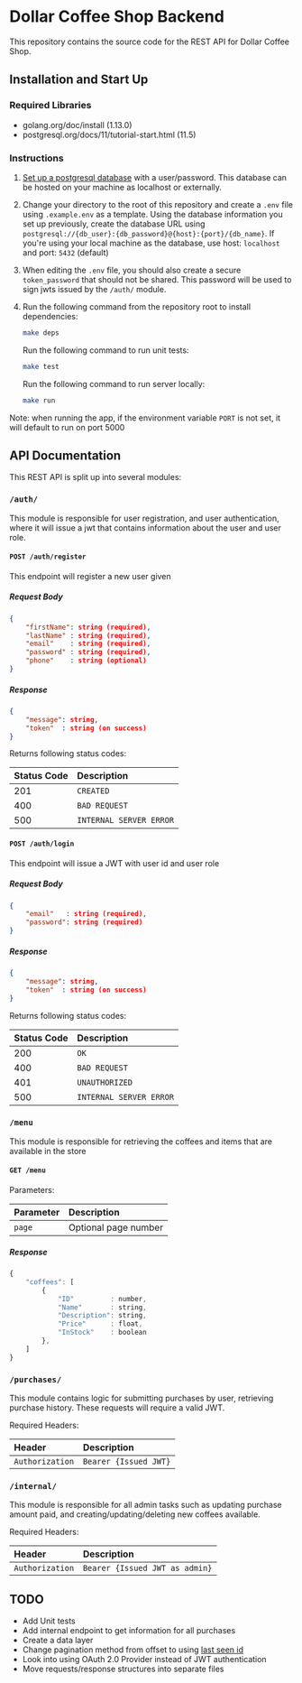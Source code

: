 # Dollar Coffee Shop Backend

This repository contains the source code for the REST API for Dollar Coffee Shop.

## Installation and Start Up

### Required Libraries

- golang.org/doc/install (1.13.0)
- postgresql.org/docs/11/tutorial-start.html (11.5)

### Instructions

1. [Set up a postgresql database](https://www.postgresql.org/docs/11/tutorial-createdb.html) with a user/password. This database can be hosted on your machine as localhost or externally.

2. Change your directory to the root of this repository and create a `.env` file using `.example.env` as a template. Using the database information you set up previously, create the database URL using `postgresql://{db_user}:{db_password}@{host}:{port}/{db_name}`. If you're using your local machine as the database, use host: `localhost` and port: `5432` (default)

3. When editing the `.env` file, you should also create a secure `token_password` that should not be shared. This password will be used to sign jwts issued by the `/auth/` module.

4. Run the following command from the repository root to install dependencies:

   ```bash
   make deps
   ```

   Run the following command to run unit tests:

   ```bash
   make test
   ```

   Run the following command to run server locally:

   ```bash
   make run
   ```

Note: when running the app, if the environment variable `PORT` is not set, it will default to run on port 5000

## API Documentation

This REST API is split up into several modules:

### `/auth/`

This module is responsible for user registration, and user authentication, where it will issue a jwt that contains information about the user and user role.

#### `POST /auth/register`

This endpoint will register a new user given

##### Request Body

```JSON
{
    "firstName": string (required),
    "lastName" : string (required),
    "email"    : string (required),
    "password" : string (required),
    "phone"    : string (optional)
}
```

##### Response

```JSON
{
    "message": string,
    "token"  : string (on success)
}
```

Returns following status codes:

| Status Code | Description             |
| :---------- | :---------------------- |
| 201         | `CREATED`               |
| 400         | `BAD REQUEST`           |
| 500         | `INTERNAL SERVER ERROR` |

#### `POST /auth/login`

This endpoint will issue a JWT with user id and user role

##### Request Body

```JSON
{
    "email"   : string (required),
    "password": string (required)
}
```

##### Response

```JSON
{
    "message": string,
    "token"  : string (on success)
}
```

Returns following status codes:

| Status Code | Description             |
| :---------- | :---------------------- |
| 200         | `OK`                    |
| 400         | `BAD REQUEST`           |
| 401         | `UNAUTHORIZED`          |
| 500         | `INTERNAL SERVER ERROR` |

### `/menu`

This module is responsible for retrieving the coffees and items that are available in the store

#### `GET /menu`

Parameters:

| Parameter | Description          |
| :-------- | :------------------- |
| `page`    | Optional page number |

##### Response

```javascript
{
    "coffees": [
        {
            "ID"         : number,
            "Name"       : string,
            "Description": string,
            "Price"      : float,
            "InStock"    : boolean
        },
    ]
}
```

### `/purchases/`

This module contains logic for submitting purchases by user, retrieving purchase history. These requests will require a valid JWT.

Required Headers:

| Header          | Description           |
| :-------------- | :-------------------- |
| `Authorization` | `Bearer {Issued JWT}` |

### `/internal/`

This module is responsible for all admin tasks such as updating purchase amount paid, and creating/updating/deleting new coffees available.

Required Headers:

| Header          | Description                    |
| :-------------- | :----------------------------- |
| `Authorization` | `Bearer {Issued JWT as admin}` |

## TODO

- Add Unit tests
- Add internal endpoint to get information for all purchases
- Create a data layer
- Change pagination method from offset to using [last seen id](https://use-the-index-luke.com/no-offset)
- Look into using OAuth 2.0 Provider instead of JWT authentication
- Move requests/response structures into separate files
